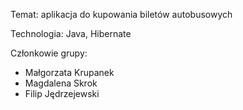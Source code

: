 Temat: aplikacja do kupowania biletów autobusowych

Technologia: Java, Hibernate

Członkowie grupy:
- Małgorzata Krupanek
- Magdalena Skrok
- Filip Jędrzejewski



